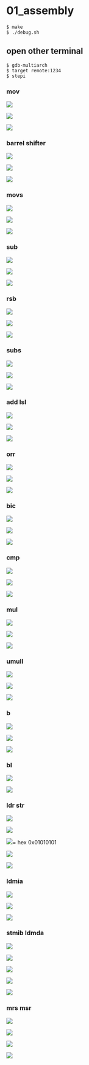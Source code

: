 # 01\_assembly

```
$ make
$ ./debug.sh

```

## open other terminal

```
$ gdb-multiarch
$ target remote:1234
$ stepi
```

  

### mov

![](./88522bf9-576e-4613-a99b-cf22f88935f2.png)  

![](./b0185ae0-b827-4332-a229-8e8f707c5dd3.png)  

![](./467ab84e-177f-4ff6-8066-0f786228efbb.png)  

  

### barrel shifter

![](./9e6a1936-491e-43de-b0c1-24a5d32a5ca2.png)  

![](./612b6590-ed55-460d-acf2-f84ce0b857ed.png)  

![](./56bc7abe-2ba3-4db1-a0c7-7201ba95e4c8.png)  

  

### movs

![](./2f8fd9a7-94fd-40c7-95f0-916c9dfb20c4.png)  

![](./6cc016fd-fe88-43d9-b898-a29c76b6fe6f.png)  

![](./11ed8490-88cf-40ba-8daa-0b7376c0aae5.png)  

  

### sub

![](./3423843c-adca-4c67-9af6-5aef0cbee924.png)  

![](./6d02f8d1-c659-4d10-9b3b-eaa33b3d8cda.png)  

![](./d537ce0d-186b-42b0-9f06-006a6de376fa.png)  

### rsb

![](./daba0ece-4d67-4b7a-9b47-01c744ac65e3.png)  

![](./3035959f-00db-4aa8-8727-1eb5cae79d73.png)  

![](./2a078a42-423a-46f3-b167-6c28ebfad8d0.png)  

### subs

![](./718df0a9-0ba2-444b-9bf6-ddd8cae9f824.png)  

![](./a01ed842-f198-4047-92af-0617884fd050.png)  

![](./3f568f79-49ed-4169-8125-7f6268c2d266.png)  

  

### add lsl

![](./6c7eb084-ebf0-4c0b-a0cf-1f9292eb5f6c.png)  

![](./5092de18-cad0-434c-8a69-b10c3d622095.png)  

![](./5488ee8c-664a-4b58-b39e-e5396abffa68.png)  

  

### orr

![](./e6c381a4-2b99-4632-abcf-620c652548dc.png)  

![](./10ab251c-a7e5-4320-95c7-b2fdc4631586.png)  

![](./19c4451a-54b2-47f5-bb65-c17c04902b19.png)  

### bic

![](./1c80cd08-e035-472b-a2e2-40c852804dfb.png)  

![](./193946c0-27f3-4b18-8982-086474c2d3ee.png)  

![](./fd39ea99-ab44-4486-ad26-07d6ecca0f72.png)  

  

### cmp

![](./9e02bfed-0871-470f-80aa-8f210a82b49d.png)  

![](./5723129c-f813-4f67-8916-8ae38b6e4322.png)  

![](./0ebdf17c-d103-4f80-9f44-2fc983ea44d9.png)  

  

### mul

![](./36e476af-a30e-4cf8-80af-5bff03c6f1b5.png)  

![](./b294d5f0-393a-4a53-bfb2-8da62f5be8dd.png)  

![](./657b7391-60f8-4445-9983-4c8a5c6dffcd.png)  

  

### umull

![](./55f1d8e9-31de-4fbd-920f-e61bcbd51f5a.png)  

![](./7a64a95d-90c5-4da8-8a73-af33cb1f74ce.png)  

![](./3ccbe00f-ccbe-4621-9b51-174fe853d50d.png)  

### b

![](./117a50f1-5939-4810-a6e1-983e5fffbf27.png)  

![](./7b61153d-8e11-4be3-9837-bf9ff2e1db74.png)  

![](./436d384b-33c8-4abe-85a9-66e4b2355aa4.png)  

  

### bl

![](./26df6f18-ab82-4cd5-b812-2f7102299e50.png)  

![](./80dfb248-fcd0-410c-a96c-b18001639f6a.png)  

  

### ldr str

![](./ce5838c0-26e3-4764-8440-4bff00209a77.png)  

![](./fc28e295-8f00-4b6b-a8dc-2a4228536510.png)  

![](./cfc073b3-bdf5-4a80-ac21-088b042bd592.png)\= hex 0x01010101  

![](./e1731bc1-34d7-4667-95e1-f0eff6385c81.png)  

![](./816c30c8-5ca2-4be4-88ac-cff8dd0b10db.png)  

### ldmia

![](./e1a89789-5d59-4d06-aba1-9dabdcccefed.png)  

![](./75c31879-7172-4abc-b04d-6ddd37968368.png)  

![](./68835404-18fb-47ce-b106-33ed818e488a.png)  

### stmib ldmda

![](./2d25b9e4-7e2c-4309-90a5-cf6135eca97e.png)  

![](./a9007cdb-9a68-47ae-af5b-ad9c7a9c9dbf.png)  

![](./87524f89-2937-4f40-8b8f-9b55c690f045.png)  

![](./eb09de0e-e25e-4469-a312-44e18abe2eca.png)  

![](./a72b63f1-406b-4027-9865-92ca2efa8f79.png)  

### mrs msr

![](./2f278751-713c-42df-a4f6-0f087ab18cd9.png)  

![](./eafcd8f7-f300-4501-8820-fbaf8d8ee569.png)  

![](./58d69a91-679f-4146-8655-c478803586d0.png)  

![](./fa373c3b-4340-48dc-ba87-9dce74eb9ca2.png)